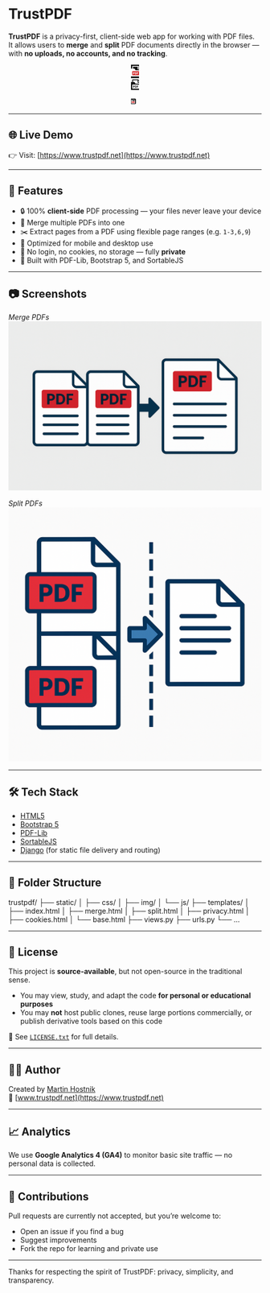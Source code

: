 # TrustPDF

**TrustPDF** is a privacy-first, client-side web app for working with PDF files.  
It allows users to **merge** and **split** PDF documents directly in the browser — with **no uploads, no accounts, and no tracking**.

<div align="center">
  <img src="trustpdf/static/img/logo_dark.png" alt="TrustPDF Logo" height="80">
</div>

---

## 🌐 Live Demo

👉 Visit: [https://www.trustpdf.net](https://www.trustpdf.net)

---

## 🚀 Features

- 🔒 100% **client-side** PDF processing — your files never leave your device
- 📎 Merge multiple PDFs into one
- ✂️ Extract pages from a PDF using flexible page ranges (e.g. `1-3,6,9`)
- 📱 Optimized for mobile and desktop use
- 🧭 No login, no cookies, no storage — fully **private**
- 🧩 Built with PDF-Lib, Bootstrap 5, and SortableJS

---

## 📷 Screenshots

_Merge PDFs_
![Merge Screenshot](trustpdf/static/img/merge.png)

_Split PDFs_
![Split Screenshot](trustpdf/static/img/split.png)

---

## 🛠 Tech Stack

- [HTML5](https://developer.mozilla.org/en-US/docs/Web/HTML)
- [Bootstrap 5](https://getbootstrap.com/)
- [PDF-Lib](https://github.com/Hopding/pdf-lib)
- [SortableJS](https://github.com/SortableJS/Sortable)
- [Django](https://www.djangoproject.com/) (for static file delivery and routing)

---

## 📁 Folder Structure

trustpdf/
├── static/
│ ├── css/
│ ├── img/
│ └── js/
├── templates/
│ ├── index.html
│ ├── merge.html
│ ├── split.html
│ ├── privacy.html
│ ├── cookies.html
│ └── base.html
├── views.py
├── urls.py
└── ...


---

## 📜 License

This project is **source-available**, but not open-source in the traditional sense.

- You may view, study, and adapt the code **for personal or educational purposes**
- You may **not** host public clones, reuse large portions commercially, or publish derivative tools based on this code

🔐 See [`LICENSE.txt`](LICENSE.txt) for full details.

---

## 🙋‍♂️ Author

Created by [Martin Hostnik](mailto:info@koplemo.com)  
🔗 [www.trustpdf.net](https://www,trustpdf.net)

---

## 📈 Analytics

We use **Google Analytics 4 (GA4)** to monitor basic site traffic — no personal data is collected.

---

## 🤝 Contributions

Pull requests are currently not accepted, but you’re welcome to:
- Open an issue if you find a bug
- Suggest improvements
- Fork the repo for learning and private use

---

Thanks for respecting the spirit of TrustPDF: privacy, simplicity, and transparency.
